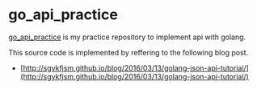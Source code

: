 # go_api_practice

[go_api_practice](https://github.com/soudegesu/go_api_practice) is my practice repository to implement api with golang.

This source code is implemented by reffering to the following blog post.

* [http://sgykfjsm.github.io/blog/2016/03/13/golang-json-api-tutorial/](http://sgykfjsm.github.io/blog/2016/03/13/golang-json-api-tutorial/)